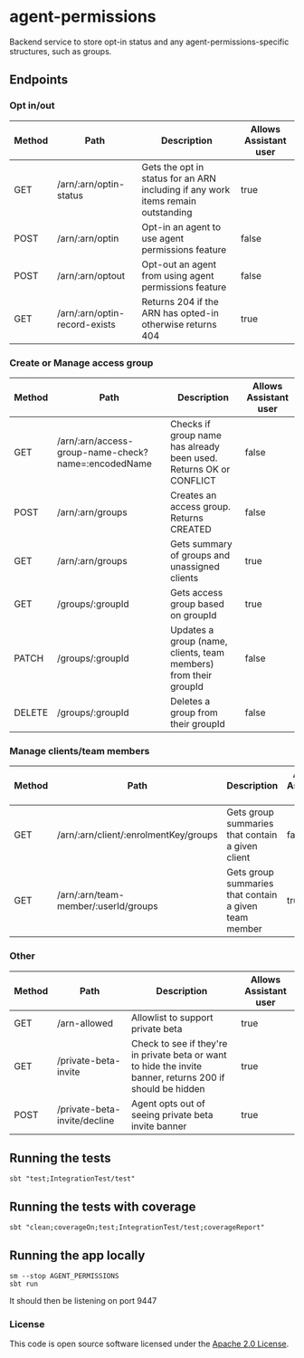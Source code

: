 
# agent-permissions

Backend service to store opt-in status and any agent-permissions-specific structures, such as groups.

## Endpoints

### Opt in/out

| **Method** | **Path**                       | **Description**                           |Allows Assistant user|
|------------|--------------------------------|-------------------------------------------|----|
| GET   | /arn/:arn/optin-status     | Gets the opt in status for an ARN including if any work items remain outstanding             | true |
| POST  | /arn/:arn/optin            | Opt-in an agent to use agent permissions feature  | false |
| POST  | /arn/:arn/optout           | Opt-out an agent from using agent permissions feature  | false |
| GET  | /arn/:arn/optin-record-exists           | Returns 204 if the ARN has opted-in otherwise returns 404  | true |

### Create or Manage access group
| **Method** | **Path**                       | **Description**                           |Allows Assistant user|
|------------|--------------------------------|-------------------------------------------|----|
| GET   | /arn/:arn/access-group-name-check?name=:encodedName      |    Checks if group name has already been used. Returns OK or CONFLICT  | false |
| POST  | /arn/:arn/groups             | Creates an access group. Returns CREATED          | false |
| GET   |  /arn/:arn/groups            | Gets summary of groups and unassigned clients     | true |
| GET   | /groups/:groupId            |  Gets access group based on groupId                | true |
| PATCH | /groups/:groupId             |  Updates a group (name, clients, team members) from their groupId             | false |
| DELETE | /groups/:groupId             |  Deletes a group from their groupId             | false |

### Manage clients/team members
| **Method** | **Path**                       | **Description**                           |Allows Assistant user|
|------------|--------------------------------|-------------------------------------------|----|
| GET   | /arn/:arn/client/:enrolmentKey/groups   |   Gets group summaries that contain a given client   | false |
| GET   | /arn/:arn/team-member/:userId/groups   |   Gets group summaries that contain a given team member  | true |

### Other
| **Method** | **Path**                       | **Description**                           |Allows Assistant user|
|------------|--------------------------------|-------------------------------------------|----|
| GET   | /arn-allowed |   Allowlist to support private beta  | true |
| GET   | /private-beta-invite   | Check to see if they're in private beta or want to hide the invite banner, returns 200 if should be hidden  | true |
| POST  | /private-beta-invite/decline   | Agent opts out of seeing private beta invite banner | true |

## Running the tests

    sbt "test;IntegrationTest/test"

## Running the tests with coverage

    sbt "clean;coverageOn;test;IntegrationTest/test;coverageReport"

## Running the app locally

    sm --stop AGENT_PERMISSIONS
    sbt run

It should then be listening on port 9447

### License
This code is open source software licensed under the [Apache 2.0 License]("http://www.apache.org/licenses/LICENSE-2.0.html").
